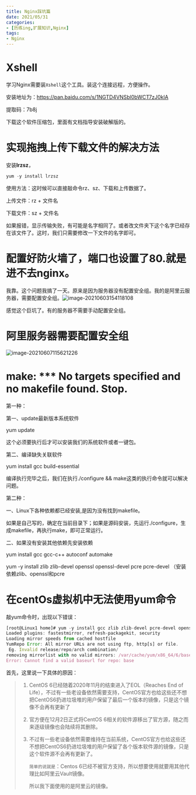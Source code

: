 ```yaml
---
title: Nginx踩坑篇
date: 2021/05/31
categories:
- [历练ing,扩展知识,Nginx]
tags:
- Nginx
---
```


# Xshell

学习Nginx需要装`Xshell`这个工具。装这个连接远程，方便操作。

安装地址为：https://pan.baidu.com/s/1NGTD4VNSbl0bWCT7zJ0klA

提取码：7b8j

下载这个软件压缩包，里面有文档指导安装破解版的。

# 实现拖拽上传下载文件的解决方法

安装**lrzsz**，

```js
yum -y install lrzsz
```

使用方法：这时候可以直接敲命令rz、sz、下载和上传数据了。

上传文件：rz + 文件名

下载文件：sz + 文件名

如果报错，显示传输失败，有可能是名字相同了。或者改文件夹下这个名字已经存在该文件了。这时，我们只需要修改一下文件的名字即可。

# 配置好防火墙了，端口也设置了80.就是进不去nginx。

我靠。这个问题我搞了一天。原来是因为服务器没有配置安全组。我的是阿里云服务器，需要配置安全组。![image-20210603154118108](E:\Lklyx.github.io\source\_posts\Growth-Diary\扩展知识\Nginx\Nginx\image-20210603154118108.png)

感觉这个巨坑了。有的服务器不需要手动配置安全组。

# 阿里服务器需要配置安全组

![image-20210607115621226](E:\Lklyx.github.io\source\_posts\Growth-Diary\扩展知识\Nginx\Nginx\image-20210607115621226.png)

# make: *** No targets specified and no makefile found. Stop.

第一种：

第一、update最新版本系统软件

yum update

这个必须要执行后才可以安装我们的系统软件或者一键包。

第二、编译缺失关联软件

yum install gcc build-essential

编译执行完毕之后，我们在执行./configure && make这类的执行命令就可以解决问题。


第二种：

一、Linux下各种依赖都已经安装,是因为没有找到makefile。

如果是自己写的，确定在当前目录下；如果是源码安装，先运行./configure，生成makefile，再执行make，即可正常运行。

二、如果没有安装其他依赖先安装依赖

yum install gcc gcc-c++ autoconf automake

yum -y install zlib zlib-devel openssl openssl-devel pcre pcre-devel （安装依赖zlib、openssl和pcre

# 在centOs虚拟机中无法使用yum命令

敲yum命令时，出现以下错误：

```js
[root@Linux1 home]# yum -y install gcc zlib zlib-devel pcre-devel openssl openssl-devel
Loaded plugins: fastestmirror, refresh-packagekit, security
Loading mirror speeds from cached hostfile
YumRepo Error: All mirror URLs are not using ftp, http[s] or file.
 Eg. Invalid release/repo/arch combination/
removing mirrorlist with no valid mirrors: /var/cache/yum/x86_64/6/base/mirrorlist.txt
Error: Cannot find a valid baseurl for repo: base
```

首先，这里说一下具体的原因：

> 1. CentOS 6已经随着2020年11月的结束进入了EOL（Reaches End of Life），不过有一些老设备依然需要支持，CentOS官方也给这些还不想把CentOS6扔进垃圾堆的用户保留了最后一个版本的镜像，只是这个镜像不会再有更新了
>
> 2. 官方便在12月2日正式将CentOS 6相关的软件源移出了官方源，随之而来逐级镜像也会陆续将其删除。
>
> 3. 不过有一些老设备依然需要维持在当前系统，CentOS官方也给这些还不想把CentOS6扔进垃圾堆的用户保留了各个版本软件源的镜像，只是这个软件源不会再有更新了。
>
>    `简单的说就是`：Centos 6已经不被官方支持，所以想要使用就要用其他代理比如阿里云Vault镜像。
>
>    所以我下面使用的是阿里云的镜像。

